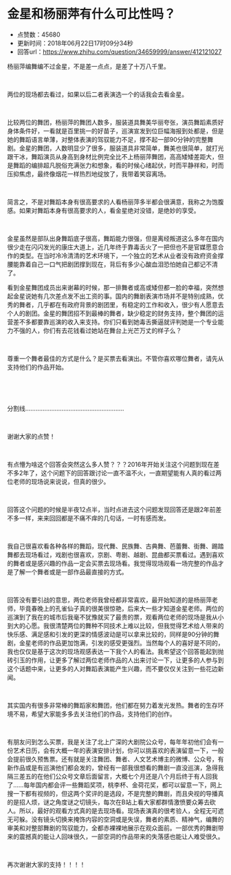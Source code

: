 # 金星和杨丽萍有什么可比性吗？
- 点赞数：45680
- 更新时间：2018年06月22日17时09分34秒
- 回答url：https://www.zhihu.com/question/34659999/answer/412121027
<body>
 <p data-pid="_8xGtIVy">杨丽萍编舞编不过金星，不是差一点点，是差了十万八千里。</p>
 <p class="ztext-empty-paragraph"><br></p>
 <p data-pid="5fdXPEes">两位的现场都去看过，如果以后二者表演选一个的话我会去看金星。</p>
 <p class="ztext-empty-paragraph"><br></p>
 <p data-pid="v02I1nHp">比较两位的舞团，杨丽萍的舞团人数多，服装道具舞美华丽夸张，演员舞蹈素质好身体条件好，一看就是百里挑一的好苗子，巡演宣发到位巨幅海报到处都是，但是她的舞蹈语言单薄，对整体表演的驾驭能力不足，撑不起一部90分钟的完整舞剧。金星的舞团，人数明显少了很多，服装道具非常简单，舞美也很简单，就打光跟干冰，舞蹈演员从身高到身材比例完全比不上杨丽萍舞团，高高矮矮差距大，但是舞蹈的编排超凡脱俗充满张力和想象，看的时候心绪起伏，时而平静祥和，时而压抑焦虑，最终像烟花一样热烈地绽放了，我带着笑容离场。</p>
 <p class="ztext-empty-paragraph"><br></p>
 <p data-pid="o7GN3WCt">简言之，不是对舞蹈本身有很高要求的人看杨丽萍多半都会很满意，我称之为饱腹感。如果对舞蹈本身有很高要求的人，看金星绝对没错，是绝妙的享受。</p>
 <p class="ztext-empty-paragraph"><br></p>
 <p data-pid="Ln66ADKI">金星虽然是部队出身舞蹈底子很高，舞蹈能力很强，但是离经叛道这么多年在国内很少走在闪闪发光的康庄大道上，近几年终于靠毒舌火了一把但也不是官媒愿意合作的类型。在当时冷冷清清的艺术环境下，一个独立的艺术从业者没有政府资金撑腰能靠着自己一口气把剧团撑到现在，背后有多少心酸血泪恐怕她自己都记不清了。</p>
 <p data-pid="cAD7RpXf">看到金星舞团成员出来谢幕的时候，那一排舞者或高或矮但都一脸的幸福，突然想起金星说她有几次差点发不出工资的事。国内的舞剧表演市场并不是特别成熟，优秀的舞者，几乎都在有政府背景的剧团里，有稳定的工作和收入，很少有人愿意去个人的剧团。金星的舞团招不到最棒的舞者，缺少稳定的财务支持，整个舞团的运营差不多都要靠巡演的收入来支持。你们只看到她毒舌撕逼就评判她是一个专业能力不强的人，你们有去花钱看过她站在舞台上光芒万丈的样子么？</p>
 <p class="ztext-empty-paragraph"><br></p>
 <p data-pid="_dpDvU_z">尊重一个舞者最佳的方式是什么？是买票去看演出。不管你喜欢哪位舞者，请先从支持他们的作品开始。</p>
 <p class="ztext-empty-paragraph"><br></p>
 <p class="ztext-empty-paragraph"><br></p>
 <p data-pid="OoaWrSSG">分割线…………………………………………………</p>
 <p class="ztext-empty-paragraph"><br></p>
 <p data-pid="cVBbCKLA">谢谢大家的点赞！</p>
 <p class="ztext-empty-paragraph"><br></p>
 <p data-pid="y80dpdW8">有点懵为啥这个回答会突然这么多人赞？？？2016年开始关注这个问题到现在差不多2年了，这个问题下的回答跟讨论一直不温不火，一直期望能有人真的看过两位老师的现场说来说说，但真的很少。</p>
 <p class="ztext-empty-paragraph"><br></p>
 <p data-pid="3sS0zezN">回答这个问题的时候是半夜12点半，当时点进去这个问题发现回答还是跟2年前差不多一样，来来回回都是不痛不痒的几句话，一时有感而发。</p>
 <p class="ztext-empty-paragraph"><br></p>
 <p data-pid="xXYtlgz4">我自己很喜欢看各种各样的舞蹈，现代舞、民族舞、古典舞、芭蕾舞、街舞、踢踏舞都去现场看过，戏剧也很喜欢，京剧、粤剧、越剧、昆曲都买票看过。遇到喜欢的舞者或是感兴趣的作品一定会买票去现场看。我觉得现场观看一场完整的作品才是了解一个舞者或是一部作品最直接的方式。</p>
 <p class="ztext-empty-paragraph"><br></p>
 <p data-pid="thtoGrYS">回答没有要引战的意思，两位老师我曾经都非常喜欢，最开始知道的是杨丽萍老师，毕竟春晚上的孔雀仙子真的很美很惊艳，后来大一些才知道金星老师。两位的巡演到了我在的城市后我毫不犹豫就买了最贵的票，观看两位老师的现场是我从小到大的心愿。我很清楚两位的舞种不同技术上难以比较，但我觉得艺术给人带来的快乐感、满足感和引发的更深的情感波动是可以拿来比较的，同样是90分钟的舞剧，金星老师的作品更加饱满，引发的感受更强烈。当然每个人的喜好是不同的，我也仅仅是基于这次的现场观感表达一下我个人的看法。我希望这个回答能起到抛砖引玉的作用，让更多了解过两位老师作品的人出来讨论一下，让更多的人参与到这个话题中来，让更多的人对舞蹈表演能产生兴趣，而不要仅仅关注到一些花边新闻。</p>
 <p class="ztext-empty-paragraph"><br></p>
 <p data-pid="Pb9UffbM">其实国内有很多非常棒的舞蹈家和舞团，他们都在努力着发光发热。舞者的生存环境不易，希望大家能多多去关注他们的作品，支持他们的创作。</p>
 <p class="ztext-empty-paragraph"><br></p>
 <p data-pid="WO_ZDsHL">有朋友问到怎么买票，我是关注了北上广深的大剧院公众号，每年年初他们会有一份艺术日历，会有大概一年的表演安排计划，你可以挑喜欢的表演留意一下，一般会提前很久预售票。还有就是关注舞团、舞者、人文艺术博主的微博、公众号，有新作品或是有巡演他们都会发的，曾经有一部我很想看的舞剧一直没巡演，急得我隔三差五的在他们公众号文章后面留言，大概七个月还是八个月后终于有人回我了……每年国内都会评一些舞蹈奖项，桃李杯、金荷花奖，都可以留意一下，网上搜一下都有视频的，但这两个奖评的是选段，不是完整的舞剧，而且央视的导播真的是招人烦，谜之角度谜之切镜头，每次在B站上看大家都群情激愤要众筹去砍人。所以，最好的观看方式真的是去现场看。现场表演真的很考验人，全程无可遮无可躲。没有镜头切换来掩饰内容的空洞或是失误，舞者的素质、精神气，编舞的审美和对整部舞剧的驾驭能力，全都赤裸裸地展示在观众面前。一部优秀的舞剧带来的震撼真的能让人回味很久，一部空洞的作品带来的失落感也能让人难受很久。</p>
 <p class="ztext-empty-paragraph"><br></p>
 <p data-pid="weHYDwFC">再次谢谢大家的支持！！！！</p>
</body>